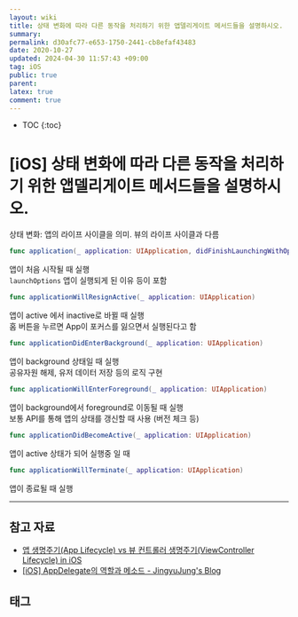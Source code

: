 ```yaml
---
layout: wiki
title: 상태 변화에 따라 다른 동작을 처리하기 위한 앱델리게이트 메서드들을 설명하시오.
summary: 
permalink: d30afc77-e653-1750-2441-cb8efaf43483
date: 2020-10-27
updated: 2024-04-30 11:57:43 +09:00
tag: iOS 
public: true
parent: 
latex: true
comment: true
---
```


* TOC
{:toc}

# \[iOS] 상태 변화에 따라 다른 동작을 처리하기 위한 앱델리게이트 메서드들을 설명하시오.

상태 변화: 앱의 라이프 사이클을 의미. 뷰의 라이프 사이클과 다름

```swift
func application(_ application: UIApplication, didFinishLaunchingWithOptions launchOptions: [UIApplicationLaunchOptionsKey: Any]?) -> Bool
```

앱이 처음 시작될 때 실행  
`launchOptions` 앱이 실행되게 된 이유 등이 포함

```swift
func applicationWillResignActive(_ application: UIApplication)
```

앱이 active 에서 inactive로 바뀔 때 실행  
홈 버튼을 누르면 App이 포커스를 잃으면서 실행된다고 함

```swift
func applicationDidEnterBackground(_ application: UIApplication)
```

앱이 background 상태일 때 실행  
공유자원 해제, 유저 데이터 저장 등의 로직 구현

```swift
func applicationWillEnterForeground(_ application: UIApplication)
```

앱이 background에서 foreground로 이동될 때 실행  
보통 API를 통해 앱의 상태를 갱신할 때 사용 (버전 체크 등)

```swift
func applicationDidBecomeActive(_ application: UIApplication)
```

앱이 active 상태가 되어 실행중 일 때

```swift
func applicationWillTerminate(_ application: UIApplication)
```

앱이 종료될 때 실행

---

## 참고 자료

- [앱 생명주기(App Lifecycle) vs 뷰 컨트롤러 생명주기(ViewController Lifecycle) in iOS](https://medium.com/ios-development-with-swift/앱-생명주기-app-lifecycle-vs-뷰-생명주기-view-lifecycle-in-ios-336ae00d1855)
- [[iOS] AppDelegate의 역할과 메소드 - JingyuJung's Blog](http://monibu1548.github.io/2018/08/28/appdelegate/)

## 태그


